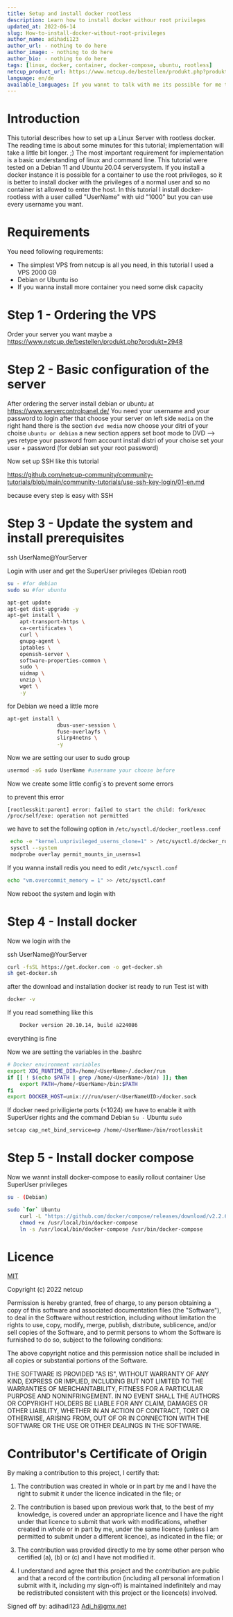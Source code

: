```yaml
---
title: Setup and install docker rootless
description: Learn how to install docker withour root privileges
updated_at: 2022-06-14
slug: How-to-install-docker-without-root-privileges
author_name: adihadi123
author_url: - nothing to do here
author_image: - nothing to do here
author_bio: - nothing to do here
tags: [linux, docker, container, docker-compose, ubuntu, rootless] 
netcup_product_url: https://www.netcup.de/bestellen/produkt.php?produkt=2963
language: en/de
available_languages: If you wannt to talk with me its possible for me to talk english but german is my native language
---
```


# Introduction

This tutorial describes how to set up a Linux Server with rootless docker. 
The reading time is about some minutes for this tutorial; implementation will take a little bit longer. ;)
The most important requirement for implementation is a basic understanding of linux and command line. This tutorial were tested on a Debian 11 and Ubuntu 20.04 serversystem.
If you install a docker instance it is possible for a container to use the root privileges, so it is better to install docker with the privileges of a normal user and so no container ist allowed to enter the host.
In this tutorial I install docker-rootless with a user called "UserName" with uid "1000" but you can use every username you want.

# Requirements

You need following requirements:

* The simplest VPS from netcup is all you need, in this tutorial I used a VPS 2000 G9
* Debian or Ubuntu iso
* If you wanna install more container you need some disk capacity

# Step 1 - Ordering the VPS

Order your server you want maybe a https://www.netcup.de/bestellen/produkt.php?produkt=2948

# Step 2 - Basic configuration of the server

After ordering the server install debian or ubuntu at https://www.servercontrolpanel.de/
You need your username and your password to login
after that choose your server 
on left side `media`
on the right hand there is the section `dvd media`
now choose your ditri of your choise `ubuntu or debian`
a new section appers
set boot mode to DVD  --> yes
retype your password from account
install distri of your choise set your user + password (for debian set your root password)

Now set up SSH like this tutorial

https://github.com/netcup-community/community-tutorials/blob/main/community-tutorials/use-ssh-key-login/01-en.md

because every step is easy with SSH

# Step 3 - Update the system and install prerequisites

ssh UserName@YourServer

Login with user
and get the SuperUser privileges (Debian root)

```bash
su - #for debian
sudo su #for ubuntu

apt-get update
apt-get dist-upgrade -y
apt-get install \
    apt-transport-https \
    ca-certificates \
    curl \
    gnupg-agent \
    iptables \
    openssh-server \
    software-properties-common \
    sudo \
    uidmap \
    unzip \
    wget \
    -y
```
for Debian we need a little more

```bash
apt-get install \
                dbus-user-session \
                fuse-overlayfs \
                slirp4netns \
                -y
```
Now we are setting our user to sudo group

```bash
usermod -aG sudo UserName #username your choose before
```
Now we create some little config´s to prevent some errors 

to prevent this error 

    [rootlesskit:parent] error: failed to start the child: fork/exec /proc/self/exe: operation not permitted

we have to set the following option in `/etc/sysctl.d/docker_rootless.conf`

```bash
 echo -e "kernel.unprivileged_userns_clone=1" > /etc/sysctl.d/docker_rootless.conf
 sysctl --system
 modprobe overlay permit_mounts_in_userns=1
```

If you wanna install redis you need to edit `/etc/sysctl.conf`

```bash
echo "vm.overcommit_memory = 1" >> /etc/sysctl.conf
```

Now reboot the system and login with <UserName>

# Step 4 - Install docker 
Now we login with the <Username> 

ssh UserName@YourServer

```bash
curl -fsSL https://get.docker.com -o get-docker.sh
sh get-docker.sh
```
after the download and installation docker ist ready to run
Test ist with

```bash
docker -v
```
If you read something like this 

```bash
    Docker version 20.10.14, build a224086
```
everything is fine

Now we are setting the variables in the .bashrc
```bash
# Docker environment variables
export XDG_RUNTIME_DIR=/home/<UserName>/.docker/run
if [[ ! $(echo $PATH | grep /home/<UserName>/bin) ]]; then
    export PATH=/home/<UserName>/bin:$PATH
fi
export DOCKER_HOST=unix:///run/user/<UserNameUID>/docker.sock
```
If docker need priviligierte ports (<1024) we have to enable it with SuperUser rights and the command
Debian `Su -`
Ubuntu `sudo`
```bash
setcap cap_net_bind_service=ep /home/<UserName>/bin/rootlesskit
```
# Step 5 - Install docker compose

Now we wannt install docker-compose to easily rollout container 
Use SuperUser privileges
```bash
su - (Debian)

sudo `for` Ubuntu
    curl -L "https://github.com/docker/compose/releases/download/v2.2.6/docker-compose-$(uname -s)-$(uname -m)" -o /usr/local/bin/docker-compose
    chmod +x /usr/local/bin/docker-compose
    ln -s /usr/local/bin/docker-compose /usr/bin/docker-compose
```
# Licence
[MIT](https://github.com/netcup-community/community-tutorials/blob/main/LICENSE)

Copyright (c) 2022 netcup

Permission is hereby granted, free of charge, to any person obtaining a copy of this software and associated documentation files (the "Software"), to deal in the Software without restriction, including without limitation the rights to use, copy, modify, merge, publish, distribute, sublicence, and/or sell copies of the Software, and to permit persons to whom the Software is furnished to do so, subject to the following conditions:

The above copyright notice and this permission notice shall be included in all copies or substantial portions of the Software.

THE SOFTWARE IS PROVIDED "AS IS", WITHOUT WARRANTY OF ANY KIND, EXPRESS OR IMPLIED, INCLUDING BUT NOT LIMITED TO THE WARRANTIES OF MERCHANTABILITY, FITNESS FOR A PARTICULAR PURPOSE AND NONINFRINGEMENT. IN NO EVENT SHALL THE AUTHORS OR COPYRIGHT HOLDERS BE LIABLE FOR ANY CLAIM, DAMAGES OR OTHER LIABILITY, WHETHER IN AN ACTION OF CONTRACT, TORT OR OTHERWISE, ARISING FROM, OUT OF OR IN CONNECTION WITH THE SOFTWARE OR THE USE OR OTHER DEALINGS IN THE SOFTWARE.

# Contributor's Certificate of Origin
By making a contribution to this project, I certify that:

 1) The contribution was created in whole or in part by me and I have the right to submit it under the licence indicated in the file; or

 2) The contribution is based upon previous work that, to the best of my knowledge, is covered under an appropriate licence and I have the right under that licence to submit that work with modifications, whether created in whole or in part by me, under the same licence (unless I am permitted to submit under a different licence), as indicated in the file; or

 3) The contribution was provided directly to me by some other person who certified (a), (b) or (c) and I have not modified it.

 4) I understand and agree that this project and the contribution are public and that a record of the contribution (including all personal information I submit with it, including my sign-off) is maintained indefinitely and may be redistributed consistent with this project or the licence(s) involved.

Signed off by: adihadi123 <Adi_h@gmx.net>
